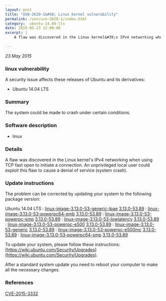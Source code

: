 ```yaml
---
layout: post
title: "USN-2620-1&#58; Linux kernel vulnerability"
permalink: /usn/usn-2620-1/index.html
category:  ubuntu-14.04-lts
date: 2015-05-23 12:00:00
excerpt: |
    A flaw was discovered in the Linux kernel&#39;s IPv4 networking when using TCP fast open to initiate a connection. An unprivileged local user could exploit this flaw to cause a denial of service (system crash). 
    
--- 
```

 
 

*23 May 2015*

### linux vulnerability

A security issue affects these releases of Ubuntu and its derivatives:

* Ubuntu 14.04 LTS

### Summary

The system could be made to crash under certain conditions. 

### Software description

* linux 

### Details

A flaw was discovered in the Linux kernel&#39;s IPv4 networking when using TCP fast open to initiate a connection. An unprivileged local user could exploit this flaw to cause a denial of service (system crash). 

### Update instructions

The problem can be corrected by updating your system to the following package version:

Ubuntu 14.04 LTS
 : [linux-image-3.13.0-53-generic-lpae](https://launchpad.net/ubuntu/+source/linux) <span> [3.13.0-53.89](https://launchpad.net/ubuntu/+source/linux/3.13.0-53.89) </span> 
 : [linux-image-3.13.0-53-powerpc64-emb](https://launchpad.net/ubuntu/+source/linux) <span> [3.13.0-53.89](https://launchpad.net/ubuntu/+source/linux/3.13.0-53.89) </span> 
 : [linux-image-3.13.0-53-powerpc-smp](https://launchpad.net/ubuntu/+source/linux) <span> [3.13.0-53.89](https://launchpad.net/ubuntu/+source/linux/3.13.0-53.89) </span> 
 : [linux-image-3.13.0-53-lowlatency](https://launchpad.net/ubuntu/+source/linux) <span> [3.13.0-53.89](https://launchpad.net/ubuntu/+source/linux/3.13.0-53.89) </span> 
 : [linux-image-3.13.0-53-powerpc-e500](https://launchpad.net/ubuntu/+source/linux) <span> [3.13.0-53.89](https://launchpad.net/ubuntu/+source/linux/3.13.0-53.89) </span> 
 : [linux-image-3.13.0-53-generic](https://launchpad.net/ubuntu/+source/linux) <span> [3.13.0-53.89](https://launchpad.net/ubuntu/+source/linux/3.13.0-53.89) </span> 
 : [linux-image-3.13.0-53-powerpc-e500mc](https://launchpad.net/ubuntu/+source/linux) <span> [3.13.0-53.89](https://launchpad.net/ubuntu/+source/linux/3.13.0-53.89) </span> 
 : [linux-image-3.13.0-53-powerpc64-smp](https://launchpad.net/ubuntu/+source/linux) <span> [3.13.0-53.89](https://launchpad.net/ubuntu/+source/linux/3.13.0-53.89) </span> 

To update your system, please follow these instructions: [https://wiki.ubuntu.com/Security/Upgrades](https://wiki.ubuntu.com/Security/Upgrades).

After a standard system update you need to reboot your computer to make all the necessary changes. 

### References

 
 [CVE-2015-3332](http://people.ubuntu.com/~ubuntu-security/cve/CVE-2015-3332)
 


